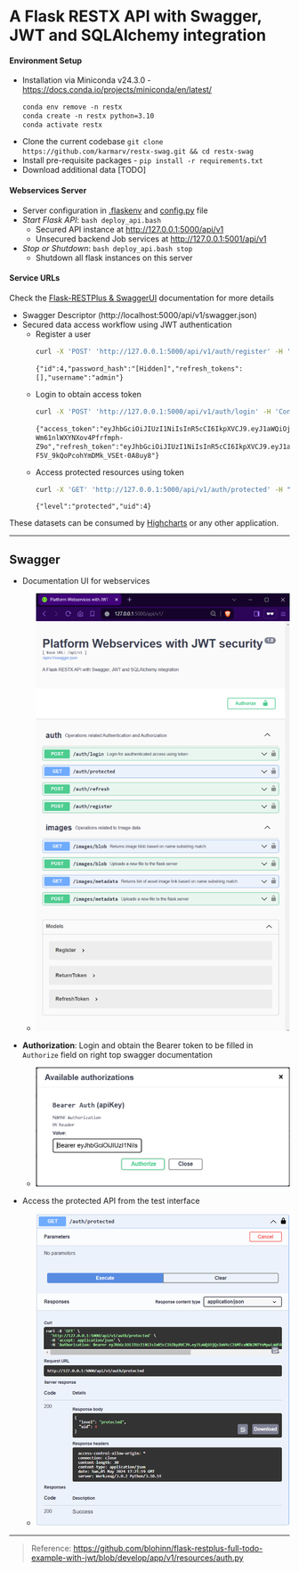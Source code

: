 # A Flask RESTX API with Swagger, JWT and SQLAlchemy integration

#### Environment Setup
- Installation via Miniconda v24.3.0 - https://docs.conda.io/projects/miniconda/en/latest/
    ```
    conda env remove -n restx
    conda create -n restx python=3.10
    conda activate restx
    ```
- Clone the current codebase `git clone https://github.com/karmarv/restx-swag.git && cd restx-swag`
- Install pre-requisite packages -  `pip install -r requirements.txt`
- Download additional data [TODO]

#### Webservices Server 
- Server configuration in [.flaskenv](./.flaskenv) and [config.py](./src/rest/services/config.py) file
- *Start Flask API*: `bash deploy_api.bash`
    - Secured API instance at http://127.0.0.1:5000/api/v1
    - Unsecured backend Job services at http://127.0.0.1:5001/api/v1
- *Stop or Shutdown*: `bash deploy_api.bash stop`
    - Shutdown all flask instances on this server

#### Service URLs
Check the [Flask-RESTPlus & SwaggerUI](https://flask-restplus.readthedocs.io/en/stable/) documentation for more details
- Swagger Descriptor (http://localhost:5000/api/v1/swagger.json)
- Secured data access workflow using JWT authentication
    - Register a user
        ```bash
        curl -X 'POST' 'http://127.0.0.1:5000/api/v1/auth/register' -H 'Content-Type: application/json' -d '{ "username": "admin", "password": "Admin@123"}'
        ```
        ```log
        {"id":4,"password_hash":"[Hidden]","refresh_tokens":[],"username":"admin"}
        ```
    - Login to obtain access token
        ```bash
        curl -X 'POST' 'http://127.0.0.1:5000/api/v1/auth/login' -H 'Content-Type: application/json' -d '{ "username": "admin", "password": "Admin@123" }'
        ```
        ```log
        {"access_token":"eyJhbGciOiJIUzI1NiIsInR5cCI6IkpXVCJ9.eyJ1aWQiOjQsImV4cCI6MTcxNDk2NTM1NiwiaWF0IjoxNzE0OTI5MzU2fQ.XNJ2UHbDGsLp5QyR5-Wm61nlWXYNXov4Pfrfmph-Z9o","refresh_token":"eyJhbGciOiJIUzI1NiIsInR5cCI6IkpXVCJ9.eyJ1aWQiOjQsImV4cCI6MTcxNzUyMTM1NiwiaWF0IjoxNzE0OTI5MzU2fQ.xQ7UYjPPEDdLY-F5V_9kQoPcohYmDMk_VSEt-0A8uy8"}
        ```
    - Access protected resources using token
        ```bash 
        curl -X 'GET' 'http://127.0.0.1:5000/api/v1/auth/protected' -H "Authorization: Bearer eyJhbGciOiJIUzI1NiIsInR5cCI6IkpXVCJ9.eyJ1aWQiOjQsImV4cCI6MTcxNDk2NTM1NiwiaWF0IjoxNzE0OTI5MzU2fQ.XNJ2UHbDGsLp5QyR5-Wm61nlWXYNXov4Pfrfmph-Z9o"
        ```
        ```log
        {"level":"protected","uid":4}
        ```

These datasets can be consumed by [Highcharts](https://www.highcharts.com/demo) or any other application. 

---

## Swagger
- Documentation UI for webservices
    - [![Swagger UI](./data/assets/swagger-screenshot-jwt.png)](./data/assets/swagger-screenshot-jwt.png?raw=true "Swagger UI")

- **Authorization**: Login and obtain the Bearer token to be filled in `Authorize` field on right top swagger documentation
    - [![Authh](./data/assets/swagger-auth-bearer-jwt.png)](./data/assets/swagger-auth-bearer-jwt.png?raw=true "Swagger UI")
- Access the protected API from the test interface 
    - [![Authh](./data/assets/swagger-auth-access.png)](./data/assets/swagger-auth-access.png?raw=true "Swagger UI")


---

> Reference: https://github.com/blohinn/flask-restplus-full-todo-example-with-jwt/blob/develop/app/v1/resources/auth.py